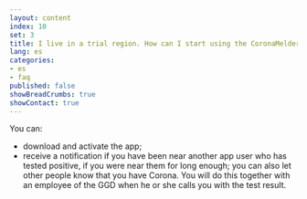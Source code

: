 ```yaml
---
layout: content
index: 10
set: 3
title: I live in a trial region. How can I start using the CoronaMelder app?
lang: es
categories:
- es
- faq
published: false
showBreadCrumbs: true
showContact: true
---
```


You can:
- download and activate the app;
- receive a notification if you have been near another app user who has tested positive, if you were near them for long enough;
you can also let other people know that you have Corona. You will do this together with an employee of the GGD when he or she calls you with the test result.
